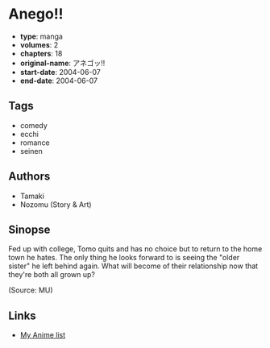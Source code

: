 # Anego!!

-   **type**: manga
-   **volumes**: 2
-   **chapters**: 18
-   **original-name**: アネゴッ!!
-   **start-date**: 2004-06-07
-   **end-date**: 2004-06-07

## Tags

-   comedy
-   ecchi
-   romance
-   seinen

## Authors

-   Tamaki
-   Nozomu (Story & Art)

## Sinopse

Fed up with college, Tomo quits and has no choice but to return to the home town he hates. The only thing he looks forward to is seeing the "older sister" he left behind again. What will become of their relationship now that they're both all grown up?

(Source: MU)

## Links

-   [My Anime list](https://myanimelist.net/manga/53017/Anego)
